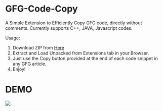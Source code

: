 # GFG-Code-Copy
A Simple Extension to Efficiently Copy GFG code, directly without comments. Currently supports C++, JAVA, Javascript codes.

Usage:
1) Download ZIP from [Here](https://drive.google.com/file/d/1EjQTtPGlGOC8CTZrloBWsPTUJwcnZ2Bf/view?usp=share_link)
2) Extract and Load Unpacked from Extensions tab in your Browser.
3) Just use the Copy button provided at the end of each code snippet in any GFG article.
4) Enjoy!

# DEMO
![](i.ibb.co/KwLQTH0/demo.gif)
